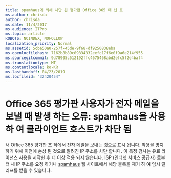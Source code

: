 ```yaml
---
title: spamhaus에 의해 차단 된 평가판 Office 365 테 넌 트
ms.author: chrisda
author: chrisda
ms.date: 11/4/2017
ms.audience: ITPro
ms.topic: article
ROBOTS: NOINDEX, NOFOLLOW
localization_priority: Normal
ms.assetid: 5cba50a0-257f-45de-9f68-df9250838eba
ms.openlocfilehash: 7162b8b89c09834332eefc17f6e0f9a6e214f955
ms.sourcegitcommit: 9d78905c512192ffc4675468abd2efc5f2e4baf4
ms.translationtype: MT
ms.contentlocale: ko-KR
ms.lasthandoff: 04/23/2019
ms.locfileid: "32420454"
---
```

# <a name="error-when-an-office-365-trial-user-sends-email-client-host-blocked-using-spamhaus"></a>Office 365 평가판 사용자가 전자 메일을 보낼 때 발생 하는 오류: spamhaus을 사용 하 여 클라이언트 호스트가 차단 됨

새 Office 365 평가판 조 직에서 전자 메일을 보내는 것으로 표시 됩니다. 악용을 방지 하기 위해 이전에 손상 된 것으로 알려진 IP 주소를 차단 합니다. 이 특정 검사는 유료 라이선스 사용을 시작한 후 더 이상 적용 되지 않습니다. ISP (인터넷 서비스 공급자) 로부터 새 IP 주소를 요청 하거나 [spamhaus](https://go.microsoft.com/fwlink/p/?linkid=123245) 웹 사이트에서 해당 블록을 제거 하 여 임시 릴리프를 받을 수 있습니다.
